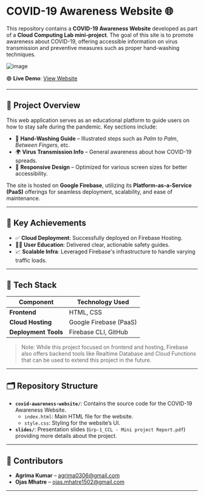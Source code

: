 # COVID-19 Awareness Website 🌐

This repository contains a **COVID-19 Awareness Website** developed as part of a **Cloud Computing Lab mini-project**. The goal of this site is to promote awareness about COVID-19, offering accessible information on virus transmission and preventive measures such as proper hand-washing techniques.

![image](https://github.com/user-attachments/assets/bef52656-0930-4ae4-a6c6-fc452e528775)

🟢 **Live Demo**: [View Website](https://covid-19-website-e759d.web.app/)

---

## 📌 Project Overview

This web application serves as an educational platform to guide users on how to stay safe during the pandemic. Key sections include:

- 🧼 **Hand-Washing Guide** – Illustrated steps such as *Palm to Palm*, *Between Fingers*, etc.
- 🌍 **Virus Transmission Info** – General awareness about how COVID-19 spreads.
- 📱 **Responsive Design** – Optimized for various screen sizes for better accessibility.

The site is hosted on **Google Firebase**, utilizing its **Platform-as-a-Service (PaaS)** offerings for seamless deployment, scalability, and ease of maintenance.

---

## 🚀 Key Achievements

- ✅ **Cloud Deployment**: Successfully deployed on Firebase Hosting.
- 👩‍🏫 **User Education**: Delivered clear, actionable safety guides.
- 📈 **Scalable Infra**: Leveraged Firebase's infrastructure to handle varying traffic loads.

---

## 🧰 Tech Stack

| Component       | Technology Used            |
|-----------------|----------------------------|
| **Frontend**    | HTML, CSS                  |
| **Cloud Hosting** | Google Firebase (PaaS)     |
| **Deployment Tools** | Firebase CLI, GitHub   |

> Note: While this project focused on frontend and hosting, Firebase also offers backend tools like Realtime Database and Cloud Functions that can be used to extend this project in the future.

---

## 🗂️ Repository Structure
- **`covid-awareness-website/`**: Contains the source code for the COVID-19 Awareness Website.
  - `index.html`: Main HTML file for the website.
  - `style.css`: Styling for the website’s UI.
- **`slides/`**: Presentation slides (`Grp-1_CCL - Mini project Report.pdf`) providing more details about the project.

---

## 👥 Contributors

- **Agrima Kumar** – [agrima0306@gmail.com](mailto:agrima0306@gmail.com)  
- **Ojas Mhatre** – [ojas.mhatre1502@gmail.com](mailto:ojas.mhatre1502@gmail.com)

---
